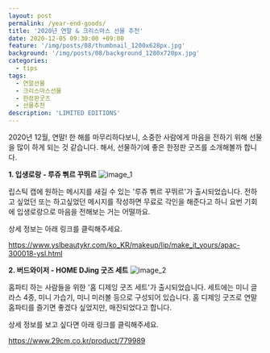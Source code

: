 ```yaml
---
layout: post
permalink: /year-end-goods/
title: '2020년 연말 & 크리스마스 선물 추천'
date: 2020-12-05 09:30:00 +09:00
feature: '/img/posts/08/thumbnail_1200x628px.jpg'
background: '/img/posts/08/background_1280x720px.jpg'
categories:
  - tips
tags:
  - 연말선물
  - 크리스마스선물
  - 한정판굿즈
  - 선물추천
description: 'LIMITED EDITIONS'
---
```


2020년 12월, 연말!
한 해를 마무리하다보니, 소중한 사람에게 마음을 전하기 위해 선물을 많이 하게 되는 것 같습니다.
해서, 선물하기에 좋은 한정판 굿즈를 소개해볼까 합니다.


**1. 입생로랑 - 루쥬 쀠르 꾸뛰르**
![image_1](https://ifh.cc/g/o3PzNu.jpg)

립스틱 캡에 원하는 메시지를 새길 수 있는 '루쥬 쀠르 꾸뛰르'가 출시되었습니다.
전하고 싶었던 또는 하고싶었던 메시지를 작성하면 무료로 각인을 해준다고 하니 요번 기회에
입생로랑으로 마음을 전해보는 거는 어떨까요.

상세 정보는 아래 링크를 클릭해주세요.

https://www.yslbeautykr.com/ko_KR/makeup/lip/make_it_yours/apac-300018-ysl.html



**2. 버드와이저 - HOME DJing 굿즈 세트**
![image_2](https://ifh.cc/g/t9zJE6.jpg)

홈파티 하는 사람들을 위한 '홈 디제잉 굿즈 세트'가 출시되었습니다.
세트에는 미니 글라스 4종, 미니 가습기, 미니 미러볼 등으로 구성되어 있습니다.
홈 디제잉 굿즈로 연말 홈파티를 즐기면 좋겠다 싶었지만, 매진되었다고 합니다.

상세 정보를 보고 싶다면 아래 링크를 클릭해주세요.

https://www.29cm.co.kr/product/779989
